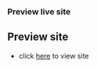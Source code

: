 ### Preview live site

## Preview site 
- click [here](https://euphonious-starlight-de6af0.netlify.app/) to view site